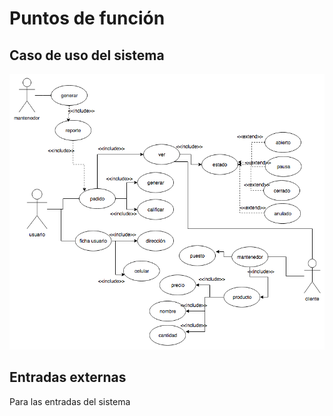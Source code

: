# Puntos de función

## Caso de uso del sistema

![Feria Uml](/feria.png)


## Entradas externas

Para las entradas del sistema
